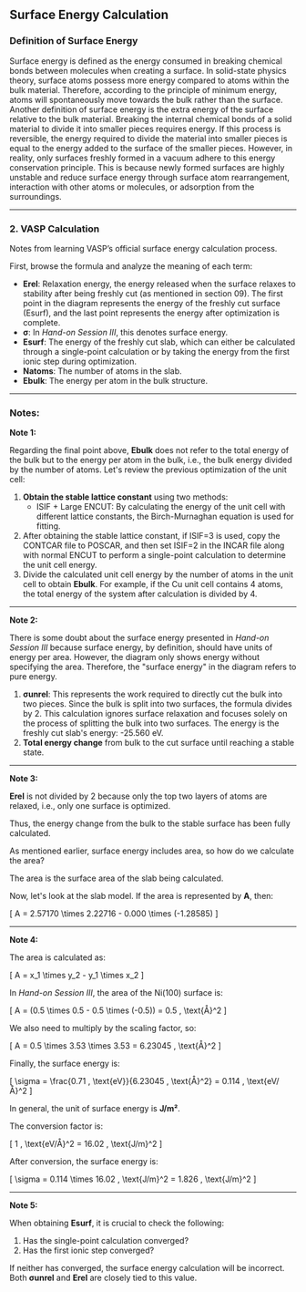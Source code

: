 ## Surface Energy Calculation

### Definition of Surface Energy

Surface energy is defined as the energy consumed in breaking chemical bonds between molecules when creating a surface. In solid-state physics theory, surface atoms possess more energy compared to atoms within the bulk material. Therefore, according to the principle of minimum energy, atoms will spontaneously move towards the bulk rather than the surface. Another definition of surface energy is the extra energy of the surface relative to the bulk material. Breaking the internal chemical bonds of a solid material to divide it into smaller pieces requires energy. If this process is reversible, the energy required to divide the material into smaller pieces is equal to the energy added to the surface of the smaller pieces. However, in reality, only surfaces freshly formed in a vacuum adhere to this energy conservation principle. This is because newly formed surfaces are highly unstable and reduce surface energy through surface atom rearrangement, interaction with other atoms or molecules, or adsorption from the surroundings.

---

### 2. VASP Calculation

Notes from learning VASP’s official surface energy calculation process.

First, browse the formula and analyze the meaning of each term:

- **Erel**: Relaxation energy, the energy released when the surface relaxes to stability after being freshly cut (as mentioned in section 09). The first point in the diagram represents the energy of the freshly cut surface (Esurf), and the last point represents the energy after optimization is complete.
- **σ**: In _Hand-on Session III_, this denotes surface energy.
- **Esurf**: The energy of the freshly cut slab, which can either be calculated through a single-point calculation or by taking the energy from the first ionic step during optimization.
- **Natoms**: The number of atoms in the slab.
- **Ebulk**: The energy per atom in the bulk structure.

---

### Notes:

**Note 1:**

Regarding the final point above, **Ebulk** does not refer to the total energy of the bulk but to the energy per atom in the bulk, i.e., the bulk energy divided by the number of atoms. Let's review the previous optimization of the unit cell:

1. **Obtain the stable lattice constant** using two methods:
   - ISIF + Large ENCUT: By calculating the energy of the unit cell with different lattice constants, the Birch-Murnaghan equation is used for fitting.
2. After obtaining the stable lattice constant, if ISIF=3 is used, copy the CONTCAR file to POSCAR, and then set ISIF=2 in the INCAR file along with normal ENCUT to perform a single-point calculation to determine the unit cell energy.
3. Divide the calculated unit cell energy by the number of atoms in the unit cell to obtain **Ebulk**. For example, if the Cu unit cell contains 4 atoms, the total energy of the system after calculation is divided by 4.

---

**Note 2:**

There is some doubt about the surface energy presented in _Hand-on Session III_ because surface energy, by definition, should have units of energy per area. However, the diagram only shows energy without specifying the area. Therefore, the "surface energy" in the diagram refers to pure energy.

1. **σunrel**: This represents the work required to directly cut the bulk into two pieces. Since the bulk is split into two surfaces, the formula divides by 2. This calculation ignores surface relaxation and focuses solely on the process of splitting the bulk into two surfaces. The energy is the freshly cut slab's energy: -25.560 eV.
2. **Total energy change** from bulk to the cut surface until reaching a stable state.

---

**Note 3:**

**Erel** is not divided by 2 because only the top two layers of atoms are relaxed, i.e., only one surface is optimized.

Thus, the energy change from the bulk to the stable surface has been fully calculated.

As mentioned earlier, surface energy includes area, so how do we calculate the area?

The area is the surface area of the slab being calculated.

Now, let's look at the slab model. If the area is represented by **A**, then:

\[
A = 2.57170 \times 2.22716 - 0.000 \times (-1.28585)
\]

---

**Note 4:**

The area is calculated as:

\[
A = x_1 \times y_2 - y_1 \times x_2
\]

In _Hand-on Session III_, the area of the Ni(100) surface is:

\[
A = (0.5 \times 0.5 - 0.5 \times (-0.5)) = 0.5 \, \text{Å}^2
\]

We also need to multiply by the scaling factor, so:

\[
A = 0.5 \times 3.53 \times 3.53 = 6.23045 \, \text{Å}^2
\]

Finally, the surface energy is:

\[
\sigma = \frac{0.71 \, \text{eV}}{6.23045 \, \text{Å}^2} = 0.114 \, \text{eV/Å}^2
\]

In general, the unit of surface energy is **J/m²**.

The conversion factor is:

\[
1 \, \text{eV/Å}^2 = 16.02 \, \text{J/m}^2
\]

After conversion, the surface energy is:

\[
\sigma = 0.114 \times 16.02 \, \text{J/m}^2 = 1.826 \, \text{J/m}^2
\]

---

**Note 5:**

When obtaining **Esurf**, it is crucial to check the following:

1. Has the single-point calculation converged?
2. Has the first ionic step converged?

If neither has converged, the surface energy calculation will be incorrect. Both **σunrel** and **Erel** are closely tied to this value.
